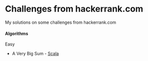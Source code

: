 # Challenges from hackerrank.com

My solutions on some challenges from hackerrank.com



#### Algorithms

Easy
- A Very Big Sum -  [Scala](https://github.com/lrgfilipe/hackerrankchallenges/blob/master/easy/A%20Very%20Big%20Sum/scala-solution.scala)






